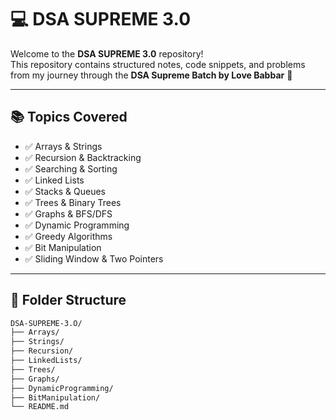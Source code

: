# 💻 DSA SUPREME 3.0

Welcome to the **DSA SUPREME 3.0** repository!  
This repository contains structured notes, code snippets, and problems from my journey through the **DSA Supreme Batch by Love Babbar** 🚀

---

## 📚 Topics Covered

- ✅ Arrays & Strings  
- ✅ Recursion & Backtracking  
- ✅ Searching & Sorting  
- ✅ Linked Lists  
- ✅ Stacks & Queues  
- ✅ Trees & Binary Trees  
- ✅ Graphs & BFS/DFS  
- ✅ Dynamic Programming  
- ✅ Greedy Algorithms  
- ✅ Bit Manipulation  
- ✅ Sliding Window & Two Pointers

---

## 📁 Folder Structure

```bash
DSA-SUPREME-3.O/
├── Arrays/
├── Strings/
├── Recursion/
├── LinkedLists/
├── Trees/
├── Graphs/
├── DynamicProgramming/
├── BitManipulation/
└── README.md
